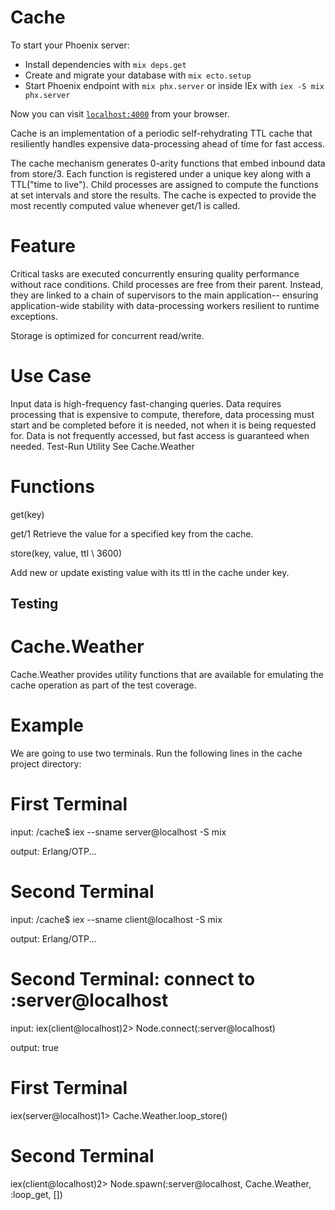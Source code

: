 # Cache

To start your Phoenix server:

  * Install dependencies with `mix deps.get`
  * Create and migrate your database with `mix ecto.setup`
  * Start Phoenix endpoint with `mix phx.server` or inside IEx with `iex -S mix phx.server`

Now you can visit [`localhost:4000`](http://localhost:4000) from your browser.

 
Cache is an implementation of a periodic self-rehydrating TTL cache that resiliently handles expensive data-processing ahead of time for fast access.

The cache mechanism generates 0-arity functions that embed inbound data from store/3. Each function is registered under a unique key along with a TTL("time to live"). Child processes are assigned to compute the functions at set intervals and store the results. The cache is expected to provide the most recently computed value whenever get/1 is called.

# Feature

Critical tasks are executed concurrently ensuring quality performance without race conditions.
Child processes are free from their parent. Instead, they are linked to a chain of supervisors to the main application-- ensuring application-wide stability with data-processing workers resilient to runtime exceptions.

Storage is optimized for concurrent read/write.

# Use Case

Input data is high-frequency fast-changing queries.
Data requires processing that is expensive to compute, therefore, data processing must start and be completed before it is needed, not when it is being requested for.
Data is not frequently accessed, but fast access is guaranteed when needed.
Test-Run Utility
See Cache.Weather


# Functions

get(key)

get/1 Retrieve the value for a specified key from the cache.

store(key, value, ttl \\ 3600)

Add new or update existing value with its ttl in the cache under key.

## Testing 

# Cache.Weather
Cache.Weather provides utility functions that are available for emulating the cache operation as part of the test coverage.

# Example
We are going to use two terminals. Run the following lines in the cache project directory:

# First Terminal
input: /cache$ iex --sname server@localhost -S mix

output: Erlang/OTP...

# Second Terminal
input: /cache$ iex --sname client@localhost -S mix

output: Erlang/OTP...

# Second Terminal: connect to :server@localhost
input: iex(client@localhost)2> Node.connect(:server@localhost)

output: true

# First Terminal
iex(server@localhost)1> Cache.Weather.loop_store()

# Second Terminal
iex(client@localhost)2> Node.spawn(:server@localhost, Cache.Weather, :loop_get, [])
